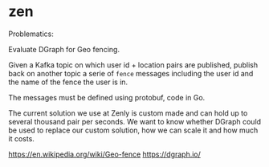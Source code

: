 # zen

Problematics:

Evaluate DGraph for Geo fencing.

Given a Kafka topic on which user id + location pairs are published, publish
back on another topic a serie of `fence` messages including the user id and
the name of the fence the user is in.

The messages must be defined using protobuf, code in Go.

The current solution we use at Zenly is custom made and can hold up to several
thousand pair per seconds. We want to know whether DGraph could be used to
replace our custom solution, how we can scale it and how much it costs.

https://en.wikipedia.org/wiki/Geo-fence
https://dgraph.io/
